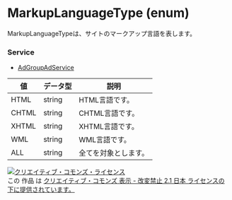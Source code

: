 # MarkupLanguageType (enum)
MarkupLanguageTypeは、サイトのマークアップ言語を表します。
### Service
+ [AdGroupAdService](../services/AdGroupAdService.md)

| 値 | データ型 | 説明 | 
|---|---|---|
| HTML| string| HTML言語です。 |
| CHTML| string| CHTML言語です。 |
| XHTML| string| XHTML言語です。 |
| WML| string| WML言語です。 |
| ALL| string| 全てを対象とします。 |
<a rel="license" href="http://creativecommons.org/licenses/by-nd/2.1/jp/"><img alt="クリエイティブ・コモンズ・ライセンス" style="border-width:0" src="https://i.creativecommons.org/l/by-nd/2.1/jp/88x31.png" /></a><br />この 作品 は <a rel="license" href="http://creativecommons.org/licenses/by-nd/2.1/jp/">クリエイティブ・コモンズ 表示 - 改変禁止 2.1 日本 ライセンスの下に提供されています。</a>
